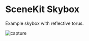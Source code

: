 # SceneKit Skybox

Example skybox with reflective torus.

![capture](http://labs.jasonsturges.com/swift/labs/skybox.gif)
